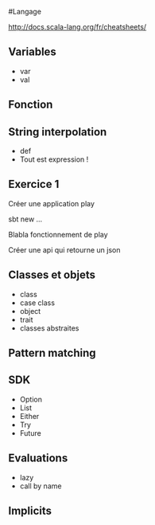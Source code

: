 #Langage

http://docs.scala-lang.org/fr/cheatsheets/

## Variables

* var
* val

## Fonction

## String interpolation

* def
* Tout est expression !

## Exercice 1

Créer une application play

sbt new ...

Blabla fonctionnement de play

Créer une api qui retourne un json


## Classes et objets

* class
* case class
* object
* trait
* classes abstraites

## Pattern matching

## SDK

* Option
* List
* Either
* Try
* Future


## Evaluations

* lazy
* call by name

## Implicits
